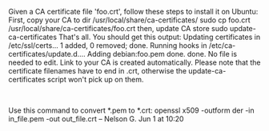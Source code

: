 Given a CA certificate file 'foo.crt', follow these steps to install it on Ubuntu:
First, copy your CA to dir /usr/local/share/ca-certificates/
sudo cp foo.crt /usr/local/share/ca-certificates/foo.crt
then, update CA store
sudo update-ca-certificates
That's all. You should get this output:
Updating certificates in /etc/ssl/certs... 1 added, 0 removed; done.
Running hooks in /etc/ca-certificates/update.d....
Adding debian:foo.pem
done.
done.
No file is needed to edit. Link to your CA is created automatically.
Please note that the certificate filenames have to end in .crt, otherwise the update-ca-certificates script won't pick up on them.

  	 


Use this command to convert *.pem to *.crt: openssl x509 -outform der -in in_file.pem -out out_file.crt – Nelson G. Jun 1 at 10:20

